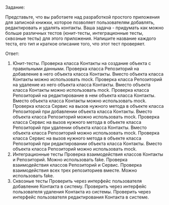 Задание:

Представьте, что вы работаете над разработкой простого приложения для записной книжки, которое позволяет пользователям добавлять, редактировать и удалять контакты. Ваша задача - придумать как можно больше различных тестов (юнит-тесты, интеграционные тесты, сквозные тесты) для этого приложения. Напишите название каждого теста, его тип и краткое описание того, что этот тест проверяет.

Ответ:

1. Юнит-тесты.
    Проверка класса Контакты на создание объекта с правильными данными.
    Проверка класса Репозиторий на добавление в него объекта класса Контакты. Вместо объекта класса Контакты можно использовать mock.
    Проверка класса Репозиторий на удаление из него объекта класса Контакты. Вместо объекта класса Контакты можно использовать mock.
    Проверка класса Репозиторий на редактирование в нем объекта класса Контакты. Вместо объекта класса Контакты можно использовать mock.
    Проверка класса Сервис на вызов нужного метода в объекте класса Репозиторий при добавлении объекта класса Контакты. Вместо объекта класса Репозиторий можно использовать mock.
    Проверка класса Сервис на вызов нужного метода в объекте класса Репозиторий при удалении объекта класса Контакты. Вместо объекта класса Репозиторий можно использовать mock.
    Проверка класса Сервис на вызов нужного метода в объекте класса Репозиторий при редактировании объекта класса Контакты. Вместо объекта класса Репозиторий можно использовать mock.
2. Интеграционные тесты
    Проверка взаимодействия классов Контакты и Репозиторий. Можно использовать fake.
    Проверка взаимодействия классов Репозиторий и Сервис.
    Проверка взаимодействия всех трех репозиториев вместе. Можно использовать fake.
3. Сквозные тесты
    Проверить через интерфейс пользователя добавление Контакта в систему.
    Проверить через интерфейс пользователя удаления Контакта из системы.
    Проверить через интерфейс пользователя редактирования Контакта в системе.
